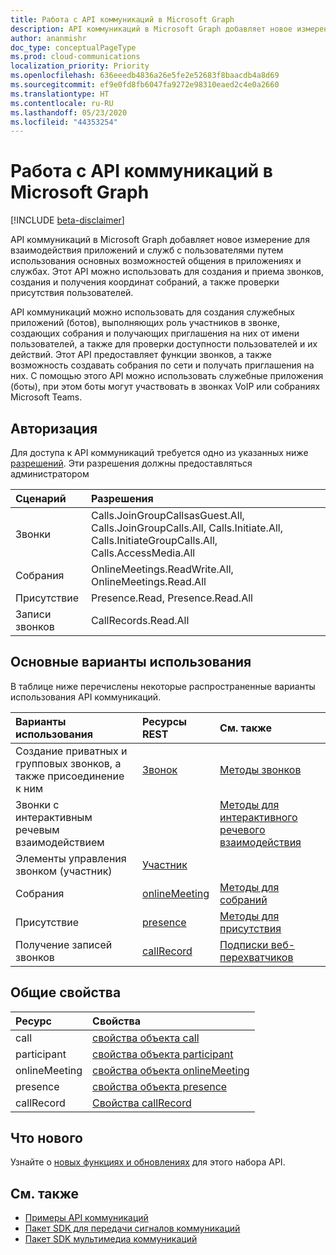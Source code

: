```yaml
---
title: Работа с API коммуникаций в Microsoft Graph
description: API коммуникаций в Microsoft Graph добавляет новое измерение для взаимодействия приложений и служб с пользователями путем использования функций голоса и видео.
author: ananmishr
doc_type: conceptualPageType
ms.prod: cloud-communications
localization_priority: Priority
ms.openlocfilehash: 636eeedb4836a26e5fe2e52683f8baacdb4a8d69
ms.sourcegitcommit: ef9e0fd8fb6047fa9272e98310eaed2c4e0a2660
ms.translationtype: HT
ms.contentlocale: ru-RU
ms.lasthandoff: 05/23/2020
ms.locfileid: "44353254"
---
```

# <a name="working-with-the-communications-api-in-microsoft-graph"></a>Работа с API коммуникаций в Microsoft Graph

[!INCLUDE [beta-disclaimer](../../includes/beta-disclaimer.md)]

API коммуникаций в Microsoft Graph добавляет новое измерение для взаимодействия приложений и служб с пользователями путем использования основных возможностей общения в приложениях и службах. Этот API можно использовать для создания и приема звонков, создания и получения координат собраний, а также проверки присутствия пользователей.

API коммуникаций можно использовать для создания служебных приложений (ботов), выполняющих роль участников в звонке, создающих собрания и получающих приглашения на них от имени пользователей, а также для проверки доступности пользователей и их действий.
Этот API предоставляет функции звонков, а также возможность создавать собрания по сети и получать приглашения на них. С помощью этого API можно использовать служебные приложения (боты), при этом боты могут участвовать в звонках VoIP или собраниях Microsoft Teams.

## <a name="authorization"></a>Авторизация

Для доступа к API коммуникаций требуется одно из указанных ниже [разрешений](/graph/permissions-reference#calls-permissions). Эти разрешения должны предоставляться администратором

| Сценарий                 | Разрешения                                  |
|:------------------------------------|:---------------------------------------------|
| Звонки                 | Calls.JoinGroupCallsasGuest.All, Calls.JoinGroupCalls.All, Calls.Initiate.All, Calls.InitiateGroupCalls.All, Calls.AccessMedia.All |
| Собрания                 | OnlineMeetings.ReadWrite.All, OnlineMeetings.Read.All |
| Присутствие                 | Presence.Read, Presence.Read.All |
| Записи звонков             | CallRecords.Read.All |

## <a name="common-use-cases"></a>Основные варианты использования

В таблице ниже перечислены некоторые распространенные варианты использования API коммуникаций.

| Варианты использования                         | Ресурсы REST                                 | См. также  |
|:------------------------------------|:---------------------------------------------|:----------|
| Создание приватных и групповых звонков, а также присоединение к ним   | [Звонок](/graph/api/resources/call?view=graph-rest-beta)| [Методы звонков](/graph/api/resources/call?view=graph-rest-beta#methods)|
|Звонки с интерактивным речевым взаимодействием   |     | [Методы для интерактивного речевого взаимодействия](/graph/api/resources/calls-api-ivr-overview?view=graph-rest-beta)
| Элементы управления звонком (участник) | [Участник](/graph/api/resources/participant?view=graph-rest-beta)   ||
|Собрания|[onlineMeeting](/graph/api/resources/onlinemeeting?view=graph-rest-beta)| [Методы для собраний](/graph/api/resources/onlinemeeting?view=graph-rest-beta#methods)|
|Присутствие | [presence](/graph/api/resources/presence) | [Методы для присутствия](/graph/api/resources/presence#methods) |
| Получение записей звонков | [callRecord](/graph/api/resources/callrecords-callrecord?view=graph-rest-beta) | [Подписки веб-перехватчиков](/graph/api/resources/webhooks?view=graph-rest-beta) |

## <a name="common-properties"></a>Общие свойства

| Ресурс                | Свойства                             |
|:------------------------------------|:---------------------------------------------|
| call                               | [свойства объекта call](/graph/api/resources/call?view=graph-rest-beta#properties)  |
| participant                         | [свойства объекта participant](/graph/api/resources/participant?view=graph-rest-beta#properties) |
| onlineMeeting                            | [свойства объекта onlineMeeting](/graph/api/resources/onlinemeeting?view=graph-rest-beta#properties)                     |
| presence | [свойства объекта presence](/graph/api/resources/presence#properties) |
| callRecord | [Свойства callRecord](/graph/api/resources/callrecords-callrecord#properties) |

## <a name="whats-new"></a>Что нового
Узнайте о [новых функциях и обновлениях](/graph/whats-new-overview) для этого набора API.

## <a name="see-also"></a>См. также

- [Примеры API коммуникаций](https://github.com/microsoftgraph/microsoft-graph-comms-samples/)
- [Пакет SDK для передачи сигналов коммуникаций](https://www.nuget.org/packages/Microsoft.Graph.Communications.Calls/1.0.0-prerelease.494)
- [Пакет SDK мультимедиа коммуникаций](https://www.nuget.org/packages/Microsoft.Graph.Communications.Calls.Media/1.0.0-prerelease.494)
